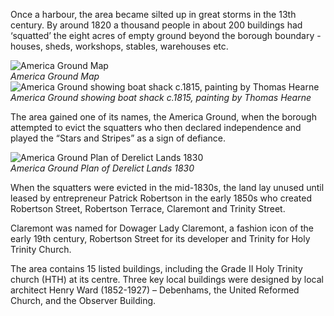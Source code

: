 Once a harbour, the area became silted up in great storms in the 13th century. By around 1820 a thousand people in about 200 buildings had ‘squatted’ the eight acres of empty ground beyond the borough boundary - houses, sheds, workshops, stables, warehouses etc.

<div class="row justify-content-center py-1">
    <div class="col-auto text-center">
        <img src="/img/america_ground/HMAG_map_09.jpg" class="event-image" alt="America Ground Map" />
        <div><em>America Ground Map</em></div>
    </div>
    <div class="col-auto text-center">
        <img src="/img/america_ground/America Ground showing boat shack c.1815, painting by Thomas Hearne.jpg" class="event-image" alt="America Ground showing boat shack c.1815, painting by Thomas Hearne" />
        <div><em>America Ground showing boat shack c.1815, painting by Thomas Hearne</em></div>
    </div>
</div>

The area gained one of its names, the America Ground, when the borough attempted to evict the squatters who then declared independence and played the “Stars and Stripes” as a sign of defiance.

<div class="row justify-content-center py-1">
    <div class="col-auto text-center">
        <img src="/img/america_ground/America Ground Plan of Derelict Lands 1830 reduced.jpg" class="event-image" alt="America Ground Plan of Derelict Lands 1830" />
        <div><em>America Ground Plan of Derelict Lands 1830</em></div>
    </div>
</div>

When the squatters were evicted in the mid-1830s, the land lay unused until leased by entrepreneur Patrick Robertson in the early 1850s who created Robertson Street, Robertson Terrace, Claremont and Trinity Street.

Claremont was named for Dowager Lady Claremont, a fashion icon of the early 19th century, Robertson Street for its developer and Trinity for Holy Trinity Church.

The area contains 15 listed buildings, including the Grade II Holy Trinity church (HTH) at its centre. Three key local buildings were designed by local architect Henry Ward (1852-1927) – Debenhams, the United Reformed Church, and the Observer Building.
